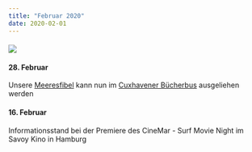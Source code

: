 ```yaml
---
title: "Februar 2020"
date: 2020-02-01
---
```


#### ![](https://res.cloudinary.com/deepwave-org/image/upload/v1747243762/deepwave.org/Meeresfibel_Buecherbus_Cuxhaven.jpg)

#### **28\. Februar**

Unsere [Meeresfibel](https://www.deepwave.org/projekte/schulkampagne-meeresfibel/) kann nun im [Cuxhavener Bücherbus](https://www.landkreis-cuxhaven.de/index.php?sNavID=1779.48) ausgeliehen werden

#### **16\. Februar**

Informationsstand bei der Premiere des CineMar - Surf Movie Night im Savoy Kino in Hamburg
